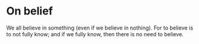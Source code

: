# On belief

We all believe in something (even if we believe in nothing). For to believe is to not fully know; and if we fully know, then there is no need to believe.
